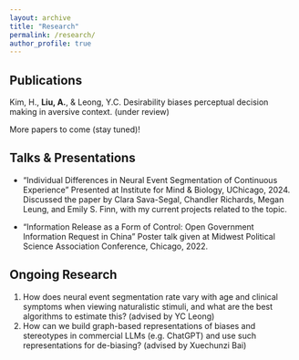 ```yaml
---
layout: archive
title: "Research"
permalink: /research/
author_profile: true
---
```

## Publications
Kim, H., **Liu, A.**, & Leong, Y.C. Desirability biases perceptual decision making in aversive context. (under review)

More papers to come (stay tuned)!

## Talks & Presentations
* “Individual Differences in Neural Event Segmentation of Continuous Experience”
Presented at Institute for Mind & Biology, UChicago, 2024.
Discussed the paper by Clara Sava-Segal, Chandler Richards, Megan Leung, and Emily S. Finn, with my current projects related to the topic.

* “Information Release as a Form of Control: Open Government Information Request in China”
Poster talk given at Midwest Political Science Association Conference, Chicago, 2022.

## Ongoing Research
1. How does neural event segmentation rate vary with age and clinical symptoms when viewing naturalistic stimuli, and what are the best algorithms to estimate this? (advised by YC Leong)
2. How can we build graph-based representations of biases and stereotypes in commercial LLMs (e.g. ChatGPT) and use such representations for de-biasing? (advised by Xuechunzi Bai)